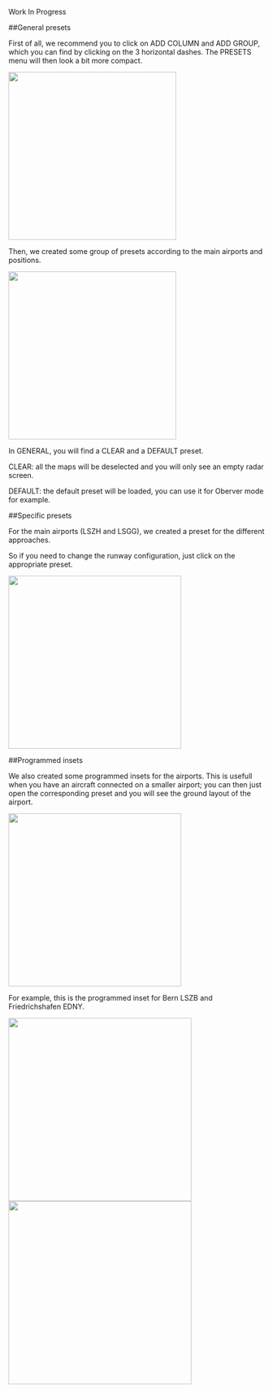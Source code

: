 Work In Progress

##General presets

First of all, we recommend you to click on ADD COLUMN and ADD GROUP, which you can find by clicking on the 3 horizontal dashes.
The PRESETS menu will then look a bit more compact.

<img src="preset_options.jpg" width=330>

Then, we created some group of presets according to the main airports and positions.

<img src="presets.jpg" width=330>

In GENERAL, you will find a CLEAR and a DEFAULT preset. 

CLEAR: all the maps will be deselected and you will only see an empty radar screen.

DEFAULT: the default preset will be loaded, you can use it for Oberver mode for example.

##Specific presets

For the main airports (LSZH and LSGG), we created a preset for the different approaches.

So if you need to change the runway configuration, just click on the appropriate preset.

<img src="presets_specific.jpg" width=340>

##Programmed insets

We also created some programmed insets for the airports. This is usefull when you have an aircraft connected on a smaller airport; you can then just open the corresponding preset and you will see the ground layout of the airport.

<img src="presets_insets.jpg" width=340>

For example, this is the programmed inset for Bern LSZB and Friedrichshafen EDNY.

<img src="presets_LSZB.jpg" width=360> <img src="presets_EDNY.jpg" width=360>